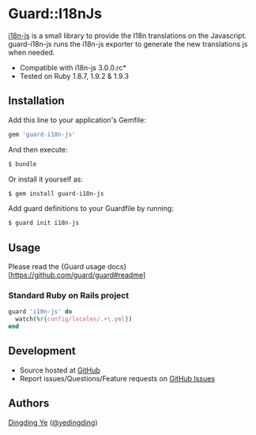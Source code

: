 # Guard::I18nJs

[i18n-js](https://github.com/fnando/i18n-js) is a small library 
to provide the I18n translations on the Javascript. guard-i18n-js 
runs the i18n-js exporter to generate the new translations js 
when needed.

- Compatible with i18n-js 3.0.0.rc*
- Tested on Ruby 1.8.7, 1.9.2 & 1.9.3

## Installation

Add this line to your application's Gemfile:

```ruby
gem 'guard-i18n-js'
```

And then execute:

```bash
$ bundle
```

Or install it yourself as:

```bash
$ gem install guard-i18n-js
```

Add guard definitions to your Guardfile by running:

```bash
$ guard init i18n-js
```

## Usage

Please read the {Guard usage docs}[https://github.com/guard/guard#readme]

### Standard Ruby on Rails project

```ruby
guard 'i18n-js' do
  watch(%r{config/locales/.+\.yml})
end
```

## Development

* Source hosted at [GitHub](https://github.com/sishen/guard-i18n-js)
* Report issues/Questions/Feature requests on [GitHub Issues](https://github.com/sishen/guard-i18n-js/issues)

## Authors

[Dingding Ye](https://github.com/sishen) ([@yedingding](https://twitter.com/yedingding))
